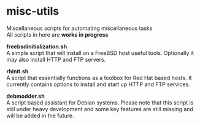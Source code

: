 # misc-utils
Miscellaneous scripts for automating miscellaneous tasks  
All scripts in here are **works in progress**  
  
**freebsdinitialization.sh**  
A simple script that will install on a FreeBSD host useful tools. Optionally it may also install HTTP and FTP servers.

**rhinit.sh**  
A script that essentially functions as a toolbox for Red Hat based hosts. It currently contains options to install and start up HTTP and FTP services.

**debmodder.sh**  
A script based assistant for Debian systems. Please note that this script is still under heavy development and some key features are still missing and will be added in the future.

